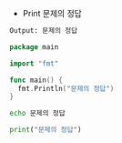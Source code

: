 * Print 문제의 정답

```txt
Output: 문제의 정답
```

```go
package main

import "fmt"

func main() {
  fmt.Println("문제의 정답")
}
```

```sh
echo 문제의 정답
```

```py
print("문제의 정답")
```
